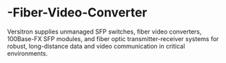 # -Fiber-Video-Converter
Versitron supplies unmanaged SFP switches, fiber video converters, 100Base-FX SFP modules, and fiber optic transmitter-receiver systems for robust, long-distance data and video communication in critical environments.
